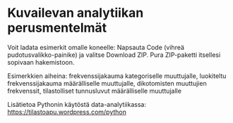 # Kuvailevan analytiikan perusmentelmät

Voit ladata esimerkit omalle koneelle: Napsauta Code (vihreä pudotusvalikko-painike) ja valitse Download ZIP. Pura ZIP-paketti itsellesi sopivaan hakemistoon.

Esimerkkien aiheina: frekvenssijakauma kategoriselle muuttujalle, luokiteltu frekvenssijakauma määrälliselle muuttujalle, dikotomisten muuttujien frekvenssit, tilastolliset tunnusluvut määrälliselle muuttujalle

Lisätietoa Pythonin käytöstä data-analytiikassa: https://tilastoapu.wordpress.com/python
